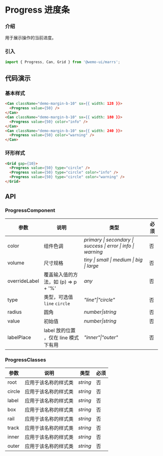 # Progress 进度条

### 介绍

用于展示操作的当前进度。

### 引入

```js
import { Progress, Can, Grid } from '@wemo-ui/marrs';
```

## 代码演示

### 基本样式

```html
<Can className="demo-margin-b-10" sx={{ width: 128 }}>
  <Progress value={50} />
</Can>
<Can className="demo-margin-b-10" sx={{ width: 180 }}>
  <Progress value={50} color="info" />
</Can>
<Can className="demo-margin-b-10" sx={{ width: 240 }}>
  <Progress value={50} color="warning" />
</Can>
```
### 环形样式

```html
<Grid gap={10}>
  <Progress value={50} type="circle" />
  <Progress value={50} type="circle" color="info" />
  <Progress value={50} type="circle" color="warning" />
</Grid>
```

## API

### ProgressComponent


|参数|说明|类型|必须|
|--|--|--|--|
|color|组件色调|_primary \| secondary \| success \| error \| info \| warning_|否|
|volume|尺寸规格|_tiny \| small \| medium \| big \| large_|否|
|overrideLabel| 覆盖输入值的方法，如 (p) =&gt; p + &#39;%&#39;|_any_|否|
|type| 类型，可选值 `line` `circle`|_"line"\|"circle"_|否|
|radius| 圆角|_number\|string_|否|
|value| 初始值|_number\|string_|否|
|labelPlace| label 放的位置 ，仅在 line 模式下有用|_"inner"\|"outer"_|否|

### ProgressClasses


|参数|说明|类型|必须|
|--|--|--|--|
|root|应用于该名称的样式类|_string_|否|
|circle|应用于该名称的样式类|_string_|否|
|label|应用于该名称的样式类|_string_|否|
|box|应用于该名称的样式类|_string_|否|
|rail|应用于该名称的样式类|_string_|否|
|track|应用于该名称的样式类|_string_|否|
|inner|应用于该名称的样式类|_string_|否|
|outer|应用于该名称的样式类|_string_|否|
